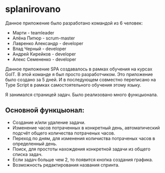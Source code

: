 # splanirovano

Данное приложение было разработано командой из 6 человек:

- Марти - teamleader
- Алёна Питюр - scrum-master
- Лавренко Александр - developer
- Влад Черный - developer
- Андрей Кирейков - developer
- Алекс Семененко - developer

Данное приложение SPA создавалось в рамках обучения на курсах GoIT. В этой команде я был просто разработчиком. Это приложение было создано за 5 дней. И в последующем совместно переписано на Type Script в рамках самостоятельного обучения этому языку.

Я занимался страницей задач. Было реализовано много функцыонала.

## Основной функцыонал:

- Создание и/или удаление задачи.
- Изменение часов потраченных в конкретный день, автоматический подсчёт общего количества потраченых часов.
- Переход по дням, для изменения количиства потраченых часов в определенный день.
- Поиск, для простоты нахождения конкретной задачи из общего списка задач.
- Если задач больше чем 2, то появится кнопка создания графика.
- Возможность редактирования названия спринта.
